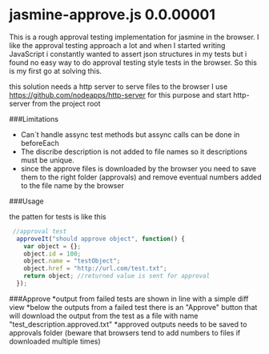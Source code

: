 jasmine-approve.js 0.0.00001
==================


This is a rough approval testing implementation for jasmine in the browser. I like the approval testing approach a lot
and when I started writing JavaScript i constantly wanted to assert json structures in my tests but i found no easy way to do approval testing style tests in the browser. So this is my first go at solving this. 

this solution needs a http server to serve files to the browser I use 
https://github.com/nodeapps/http-server for this purpose 
and start http-server from the project root


###Limitations
* Can´t handle assync test methods but assync calls can be done in beforeEach
* The discribe description is not added to file names so it descriptions must be unique.
* since the approve files is downloaded by the browser you need to save them to the right folder (approvals) and remove eventual numbers added to the file name by the browser

###Usage

the patten for tests is like this
```javascript
 //approval test
  approveIt("should approve object", function() {
    var object = {};
    object.id = 100;
    object.name = "testObject";
    object.href = "http://url.com/test.txt";
    return object; //returned value is sent for approval
  });
 ```
###Approve
*output from failed tests are shown in line with a simple diff view
*below the outputs from a failed test there is an "Approve" button that will download the output from the test as a file with name "test_description.approved.txt"
*approved outputs needs to be saved to approvals folder (beware that browsers tend to add numbers to files if downloaded multiple times)

